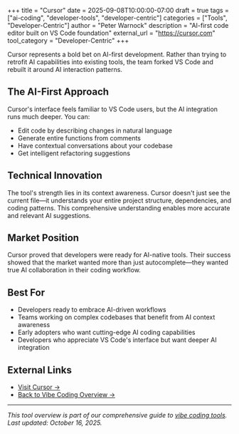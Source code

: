 +++
title = "Cursor"
date = 2025-09-08T10:00:00-07:00
draft = true
tags = ["ai-coding", "developer-tools", "developer-centric"]
categories = ["Tools", "Developer-Centric"]
author = "Peter Warnock"
description = "AI-first code editor built on VS Code foundation"
external_url = "https://cursor.com"
tool_category = "Developer-Centric"
+++

Cursor represents a bold bet on AI-first development. Rather than trying to retrofit AI capabilities into existing tools, the team forked VS Code and rebuilt it around AI interaction patterns.

## The AI-First Approach

Cursor's interface feels familiar to VS Code users, but the AI integration runs much deeper. You can:
- Edit code by describing changes in natural language
- Generate entire functions from comments
- Have contextual conversations about your codebase
- Get intelligent refactoring suggestions

## Technical Innovation

The tool's strength lies in its context awareness. Cursor doesn't just see the current file—it understands your entire project structure, dependencies, and coding patterns. This comprehensive understanding enables more accurate and relevant AI suggestions.

## Market Position

Cursor proved that developers were ready for AI-native tools. Their success showed that the market wanted more than just autocomplete—they wanted true AI collaboration in their coding workflow.

## Best For

- Developers ready to embrace AI-driven workflows
- Teams working on complex codebases that benefit from AI context awareness
- Early adopters who want cutting-edge AI coding capabilities
- Developers who appreciate VS Code's interface but want deeper AI integration

## External Links

- [Visit Cursor →](https://cursor.com)
- [Back to Vibe Coding Overview →](/posts/vibe-coding-revolution/)

---

*This tool overview is part of our comprehensive guide to [vibe coding tools](/posts/vibe-coding-revolution/). Last updated: October 16, 2025.*

